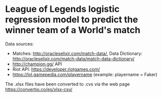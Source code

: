 # League of Legends logistic regression model to predict the winner team of a World's match

Data sources:

* Matches: http://oracleselixir.com/match-data/, Data Dictionary: http://oracleselixir.com/match-data/match-data-dictionary/
* http://champion.gg/ API
* Riot API: https://developer.riotgames.com/
* https://lol.gamepedia.com/playername (example: playername = Faker)

The .xlsx files have been converted to .cvs via the web page https://convertio.co/es/xlsx-csv/
